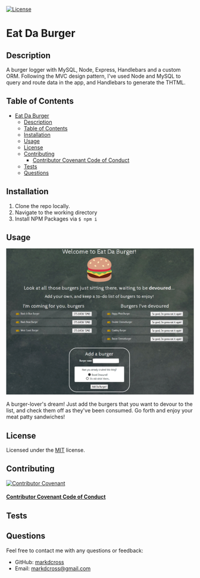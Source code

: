 
[![License](https://img.shields.io/github/license/markdcross/burger)](https://img.shields.io/github/license/markdcross/burger)
# Eat Da Burger 

## Description
A burger logger with MySQL, Node, Express, Handlebars and a custom ORM. Following the MVC design pattern, I've used Node and MySQL to query and route data in the app, and Handlebars to generate the THTML.

## Table of Contents
- [Eat Da Burger](#eat-da-burger)
  - [Description](#description)
  - [Table of Contents](#table-of-contents)
  - [Installation](#installation)
  - [Usage](#usage)
  - [License](#license)
  - [Contributing](#contributing)
      - [Contributor Covenant Code of Conduct](#contributor-covenant-code-of-conduct)
  - [Tests](#tests)
  - [Questions](#questions)

## Installation
1. Clone the repo locally.
2. Navigate to the working directory
3. Install NPM Packages via `$ npm i`

## Usage

![screenshot](/public/img/screenshot.png)

A burger-lover's dream! Just add the burgers that you want to devour to the list, and check them off as they've been consumed. Go forth and enjoy your meat patty sandwiches!

## License

Licensed under the [MIT](https://github.com/markdcross/burger/blob/master/LICENSE.txt) license.

## Contributing


[![Contributor Covenant](https://img.shields.io/badge/Contributor%20Covenant-v2.0%20adopted-ff69b4.svg)](code_of_conduct.md)

#### [Contributor Covenant Code of Conduct](https://www.contributor-covenant.org/version/2/0/code_of_conduct/)

## Tests

## Questions
Feel free to contact me with any questions or feedback:
- GitHub: [markdcross](https://github.com/markdcross)
- Email: <markdcross@gmail.com>
